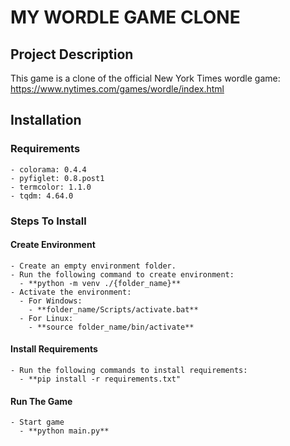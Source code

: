 # MY WORDLE GAME CLONE

## Project Description
This game is a clone of the official New York Times wordle game: https://www.nytimes.com/games/wordle/index.html

## Installation

### Requirements
    - colorama: 0.4.4
    - pyfiglet: 0.8.post1
    - termcolor: 1.1.0
    - tqdm: 4.64.0

### Steps To Install

#### Create Environment
    - Create an empty environment folder.
    - Run the following command to create environment:
      - **python -m venv ./{folder_name}**
    - Activate the environment:
      - For Windows:
        - **folder_name/Scripts/activate.bat**
      - For Linux:
        - **source folder_name/bin/activate**

#### Install Requirements
    - Run the following commands to install requirements:
      - **pip install -r requirements.txt"

#### Run The Game
    - Start game
      - **python main.py**